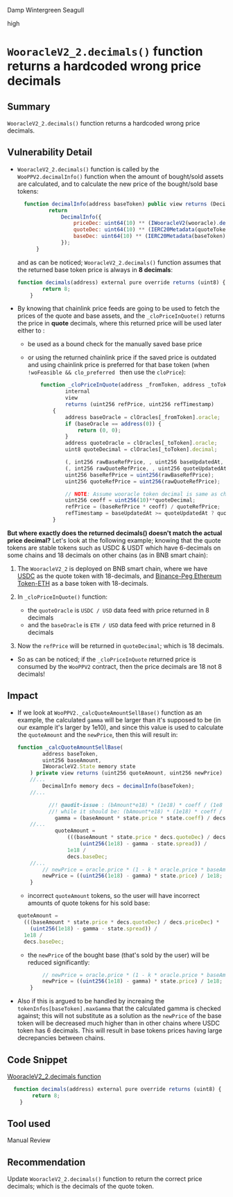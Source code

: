 Damp Wintergreen Seagull

high

# `WooracleV2_2.decimals()` function returns a hardcoded wrong price decimals

## Summary

`WooracleV2_2.decimals()` function returns a hardcoded wrong price decimals.

## Vulnerability Detail

- `WooracleV2_2.decimals()` function is called by the `WooPPV2.decimalInfo()` function when the amount of bought/sold assets are calculated, and to calculate the new price of the bought/sold base tokens:

  ```javascript
    function decimalInfo(address baseToken) public view returns (DecimalInfo memory) {
            return
                DecimalInfo({
                    priceDec: uint64(10) ** (IWooracleV2(wooracle).decimals(baseToken)), // 8
                    quoteDec: uint64(10) ** (IERC20Metadata(quoteToken).decimals()), // 18 or 6
                    baseDec: uint64(10) ** (IERC20Metadata(baseToken).decimals()) // 18 or 8
                });
        }
  ```

  and as can be noticed; `WooracleV2_2.decimals()` function assumes that the returned base token price is always in **8 decimals**:

  ```javascript
  function decimals(address) external pure override returns (uint8) {
          return 8;
      }
  ```

- By knowing that chainlink price feeds are going to be used to fetch the prices of the quote and base assets, and the `_cloPriceInQuote()` returns the price in **quote** decimals, where this returned price will be used later either to :

  - be used as a bound check for the manually saved base price
  - or using the returned chainlink price if the saved price is outdated and using chainlink price is preferred for that base token (when `!woFeasible && clo_preferred ` then use the `cloPrice`):

    ```javascript
        function _cloPriceInQuote(address _fromToken, address _toToken)
                internal
                view
                returns (uint256 refPrice, uint256 refTimestamp)
            {
                address baseOracle = clOracles[_fromToken].oracle;
                if (baseOracle == address(0)) {
                    return (0, 0);
                }
                address quoteOracle = clOracles[_toToken].oracle;
                uint8 quoteDecimal = clOracles[_toToken].decimal;

                (, int256 rawBaseRefPrice, , uint256 baseUpdatedAt, ) = AggregatorV3Interface(baseOracle).latestRoundData();
                (, int256 rawQuoteRefPrice, , uint256 quoteUpdatedAt, ) = AggregatorV3Interface(quoteOracle).latestRoundData();
                uint256 baseRefPrice = uint256(rawBaseRefPrice);
                uint256 quoteRefPrice = uint256(rawQuoteRefPrice);

                // NOTE: Assume wooracle token decimal is same as chainlink token decimal.
                uint256 ceoff = uint256(10)**quoteDecimal;
                refPrice = (baseRefPrice * ceoff) / quoteRefPrice;
                refTimestamp = baseUpdatedAt >= quoteUpdatedAt ? quoteUpdatedAt : baseUpdatedAt;
            }
    ```

**But where exactly does the returned decimals() doesn't match the actual price decimal?**
Let's look at the following example; knowing that the quote tokens are stable tokens such as USDC & USDT which have 6-decimals on some chains and 18 decimals on other chains (as in BNB smart chain):

1. The `WooracleV2_2` is deployed on BNB smart chain, where we have [USDC](https://bscscan.com/token/0x8AC76a51cc950d9822D68b83fE1Ad97B32Cd580d) as the quote token with 18-decimals, and [Binance-Peg Ethereum Token-ETH](https://bscscan.com/token/0x2170ed0880ac9a755fd29b2688956bd959f933f8) as a base token with 18-decimals.

2. In `_cloPriceInQuote()` function:

   - the `quoteOracle` is `USDC / USD` data feed with price returned in 8 decimals
   - and the `baseOracle` is `ETH / USD` data feed with price returned in 8 decimals

3. Now the `refPrice` will be returned in `quoteDecimal`; which is 18 decimals.

- So as can be noticed; if the `_cloPriceInQuote` returned price is consumed by the `WooPPV2` contract, then the price decimals are 18 not 8 decimals!

## Impact

- If we look at `WooPPV2._calcQuoteAmountSellBase()` function as an example, the calculated `gamma` will be larger than it's supposed to be (in our example it's larger by 1e10), and since this value is used to calculate the `quoteAmount` and the `newPrice`, then this will result in:

  ```javascript
  function _calcQuoteAmountSellBase(
          address baseToken,
          uint256 baseAmount,
          IWooracleV2.State memory state
      ) private view returns (uint256 quoteAmount, uint256 newPrice) {
      //...
          DecimalInfo memory decs = decimalInfo(baseToken);
      //...

            //! @audit-issue : (bAmount*e18) * (1e18) * coeff / (1e8 * 1e18) = bAmount*coeff*e10
            //! while it should be: (bAmount*e18) * (1e18) * coeff / (1e18 * 1e18) = bAmount*coeff
              gamma = (baseAmount * state.price * state.coeff) / decs.priceDec / decs.baseDec;
      //...
              quoteAmount =
                  (((baseAmount * state.price * decs.quoteDec) / decs.priceDec) *
                      (uint256(1e18) - gamma - state.spread)) /
                  1e18 /
                  decs.baseDec;
      //...
          // newPrice = oracle.price * (1 - k * oracle.price * baseAmount)
          newPrice = ((uint256(1e18) - gamma) * state.price) / 1e18;
      }
  ```

  - incorrect `quoteAmount` tokens, so the user will have incorrect amounts of quote tokens for his sold base:

  ```javascript
  quoteAmount =
    (((baseAmount * state.price * decs.quoteDec) / decs.priceDec) *
      (uint256(1e18) - gamma - state.spread)) /
    1e18 /
    decs.baseDec;
  ```

  - the `newPrice` of the bought base (that's sold by the user) will be reduced significantly:

  ```javascript
          // newPrice = oracle.price * (1 - k * oracle.price * baseAmount)
          newPrice = ((uint256(1e18) - gamma) * state.price) / 1e18;
      }
  ```

- Also if this is argued to be handled by increaing the `tokenInfos[baseToken].maxGamma` that the calculated gamma is checked against; this will not substitute as a solution as the `newPrice` of the base token will be decreased much higher than in other chains where USDC token has 6 decimals. This will result in base tokens prices having large decrepancies between chains.

## Code Snippet

[WooracleV2_2.decimals function](https://github.com/sherlock-audit/2024-03-woofi-swap/blob/65185691c91541e33f84b77d4c6290182f137092/WooPoolV2/contracts/wooracle/WooracleV2_2.sol#L263C2-L265C6)

```javascript
  function decimals(address) external pure override returns (uint8) {
        return 8;
    }
```

## Tool used

Manual Review

## Recommendation

Update `WooracleV2_2.decimals()` function to return the correct price decimals; which is the decimals of the quote token.
